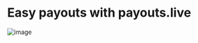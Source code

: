 # Easy payouts with payouts.live

![image](https://github.com/easy-bios/payouts.live/assets/42430994/5565446f-05f8-49d4-a512-95734968eb6c)

